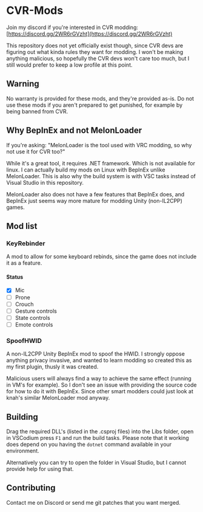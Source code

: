 # CVR-Mods

Join my discord if you're interested in CVR modding: [https://discord.gg/2WR6rGVzht](https://discord.gg/2WR6rGVzht)

This repository does not yet officially exist though, since CVR devs are figuring out what kinda rules they want for modding.
I won't be making anything malicious, so hopefully the CVR devs won't care too much, but I still would prefer to keep a low profile at this point.

## Warning

No warranty is provided for these mods, and they're provided as-is.
Do not use these mods if you aren't prepared to get punished, for example by being banned from CVR.

## Why BepInEx and not MelonLoader

If you're asking: "MelonLoader is the tool used with VRC modding, so why not use it for CVR too?"

While it's a great tool, it requires .NET framework. Which is not available for linux.
I can actually build my mods on Linux with BepInEx unlike MelonLoader.
This is also why the build system is with VSC tasks instead of Visual Studio in this repository.

MelonLoader also does not have a few features that BepInEx does, and BepInEx just seems way more mature for modding Unity (non-IL2CPP) games.

## Mod list

### KeyRebinder

A mod to allow for some keyboard rebinds, since the game does not include it as a feature.

#### Status

- [x] Mic
- [ ] Prone
- [ ] Crouch
- [ ] Gesture controls
- [ ] State controls
- [ ] Emote controls

### SpoofHWID

A non-IL2CPP Unity BepInEx mod to spoof the HWID.
I strongly oppose anything privacy invasive, and wanted to learn modding so created this as my first plugin, thusly it was created.

Malicious users will always find a way to achieve the same effect (running in VM's for example).
So I don't see an issue with providing the source code for how to do it with BepInEx.
Since other smart modders could just look at knah's similar MelonLoader mod anyway.

## Building

Drag the required DLL's (listed in the .csproj files) into the Libs folder, open in VSCodium press `F1` and run the build tasks. Please note that it working does depend on you having the `dotnet` command available in your environment.

Alternatively you can try to open the folder in Visual Studio, but I cannot provide help for using that.

## Contributing

Contact me on Discord or send me git patches that you want merged.
